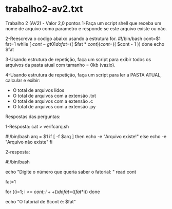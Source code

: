 # trabalho2-av2.txt
Trabalho 2 (AV2) - Valor 2,0 pontos
1-Faça um script shell que receba um nome de arquivo como parametro e 
responde se este arquivo existe ou não.

2-Reescreva o codigo abaixo usando a estrutura for.
#!/bin/bash
cont=$1
fat=1
while [ $cont -gt 0 ] 
do
  fat=$(( $fat * $cont ))
  cont=$(( $cont - 1 ))
done
echo $fat

3-Usando estrutura de repetição, faça um script para exibir todos os arquivos
da pasta atual com tamanho = 0kb (vazio).

4-Usando estrutura de repetição, faça um script para ler a PASTA ATUAL, calcular e exibir:
- O total de arquivos lidos
- O total de arquivos com a extensão .txt 
- O total de arquivos com a extensão .c
- O total de arquivos com a extensão .py


Respostas das perguntas:

1-Resposta:
cat > verifcarq.sh

#!/bin/bash
arq = $1
if [ -f $arq ]
then
    echo -e "Arquivo existe!"
else
    echo -e "Arquivo não existe"
fi

2-resposta:

#!/bin/bash

echo "Digite o número que queria saber o fatorial: "
read cont

fat=1

for ((i=1; i <= $cont ; i++))
do
    fat=$(($fat*$i))
done

echo "O fatorial de $cont é: $fat"


